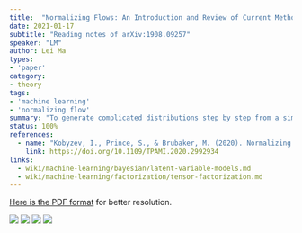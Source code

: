 ```yaml
---
title:  "Normalizing Flows: An Introduction and Review of Current Methods"
date: 2021-01-17
subtitle: "Reading notes of arXiv:1908.09257"
speaker: "LM"
author: Lei Ma
types:
- 'paper'
category:
- theory
tags:
- 'machine learning'
- 'normalizing flow'
summary: "To generate complicated distributions step by step from a simple and interpretable distribution."
status: 100%
references:
  - name: "Kobyzev, I., Prince, S., & Brubaker, M. (2020). Normalizing Flows: An Introduction and Review of Current Methods. IEEE Transactions on Pattern Analysis and Machine Intelligence, 1–1."
    link: https://doi.org/10.1109/TPAMI.2020.2992934
links:
  - wiki/machine-learning/bayesian/latent-variable-models.md
  - wiki/machine-learning/factorization/tensor-factorization.md
---
```


[Here is the PDF format](../assets/normalizing-flow-introduction-1908.09257/1908.09257_notes.pdf) for better resolution.



![](../assets/normalizing-flow-introduction-1908.09257/1908.09257_introduction.png)
![](../assets/normalizing-flow-introduction-1908.09257/1908.09257_background.png)
![](../assets/normalizing-flow-introduction-1908.09257/1908.09257_applications.png)
![](../assets/normalizing-flow-introduction-1908.09257/1908.09257_methods.png)

